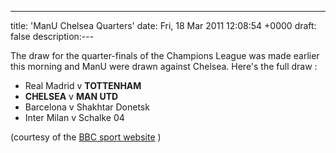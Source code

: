 ---
title: 'ManU Chelsea Quarters'
date: Fri, 18 Mar 2011 12:08:54 +0000
draft: false
description:---

The draw for the quarter-finals of the Champions League was made earlier this morning and ManU were drawn against Chelsea. Here's the full draw :

*   Real Madrid v **TOTTENHAM**
*   **CHELSEA** v **MAN UTD**
*   Barcelona v Shakhtar Donetsk
*   Inter Milan v Schalke 04

(courtesy of the [BBC sport website](http://news.bbc.co.uk/sport1/hi/football/9428748.stm "Champions League Quarter-final Draw") )